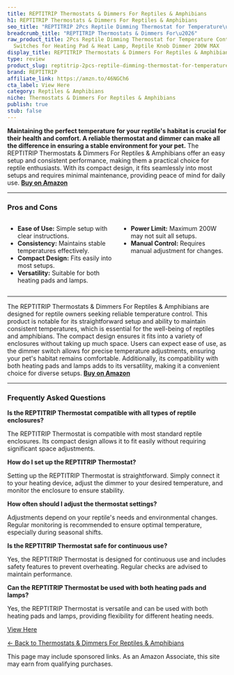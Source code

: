 ```yaml
---
title: REPTITRIP Thermostats & Dimmers For Reptiles & Amphibians
h1: REPTITRIP Thermostats & Dimmers For Reptiles & Amphibians
seo_title: "REPTITRIP 2Pcs Reptile Dimming Thermostat for Temperature\u2026"
breadcrumb_title: "REPTITRIP Thermostats & Dimmers For\u2026"
raw_product_title: 2Pcs Reptile Dimming Thermostat for Temperature Control, Dimmer
  Switches for Heating Pad & Heat Lamp, Reptile Knob Dimmer 200W MAX
display_title: REPTITRIP Thermostats & Dimmers For Reptiles & Amphibians
type: review
product_slug: reptitrip-2pcs-reptile-dimming-thermostat-for-temperature-control-dimme-316b4051
brand: REPTITRIP
affiliate_link: https://amzn.to/46NGCh6
cta_label: View Here
category: Reptiles & Amphibians
niche: Thermostats & Dimmers For Reptiles & Amphibians
publish: true
stub: false
---
```


<div id="intro" class="full-width">
  <p><strong>Maintaining the perfect temperature for your reptile's habitat is crucial for their health and comfort. A reliable thermostat and dimmer can make all the difference in ensuring a stable environment for your pet.</strong> The REPTITRIP Thermostats & Dimmers For Reptiles & Amphibians offer an easy setup and consistent performance, making them a practical choice for reptile enthusiasts. With its compact design, it fits seamlessly into most setups and requires minimal maintenance, providing peace of mind for daily use. <a href="https://amzn.to/46NGCh6" rel="nofollow sponsored noopener" target="_blank"><strong>Buy on Amazon</strong></a></p>
</div>

<hr />
<h3 id="pros-cons">Pros and Cons</h3>
<div class="pc-grid" style="display:grid;grid-template-columns:1fr 1fr;gap:16px;">
  <ul>
    <li><strong>Ease of Use:</strong> Simple setup with clear instructions.</li>
    <li><strong>Consistency:</strong> Maintains stable temperatures effectively.</li>
    <li><strong>Compact Design:</strong> Fits easily into most setups.</li>
    <li><strong>Versatility:</strong> Suitable for both heating pads and lamps.</li>
  </ul>
  <ul>
    <li><strong>Power Limit:</strong> Maximum 200W may not suit all setups.</li>
    <li><strong>Manual Control:</strong> Requires manual adjustment for changes.</li>
  </ul>
</div>
<hr />

<div class="full-width">
  <p>The REPTITRIP Thermostats & Dimmers For Reptiles & Amphibians are designed for reptile owners seeking reliable temperature control. This product is notable for its straightforward setup and ability to maintain consistent temperatures, which is essential for the well-being of reptiles and amphibians. The compact design ensures it fits into a variety of enclosures without taking up much space. Users can expect ease of use, as the dimmer switch allows for precise temperature adjustments, ensuring your pet's habitat remains comfortable. Additionally, its compatibility with both heating pads and lamps adds to its versatility, making it a convenient choice for diverse setups. <a href="https://amzn.to/46NGCh6" rel="nofollow sponsored noopener" target="_blank"><strong>Buy on Amazon</strong></a></p>
</div>

<hr />
<h3 id="faqs">Frequently Asked Questions</h3>

<p><strong>Is the REPTITRIP Thermostat compatible with all types of reptile enclosures?</strong></p>
<p>The REPTITRIP Thermostat is compatible with most standard reptile enclosures. Its compact design allows it to fit easily without requiring significant space adjustments.</p>

<p><strong>How do I set up the REPTITRIP Thermostat?</strong></p>
<p>Setting up the REPTITRIP Thermostat is straightforward. Simply connect it to your heating device, adjust the dimmer to your desired temperature, and monitor the enclosure to ensure stability.</p>

<p><strong>How often should I adjust the thermostat settings?</strong></p>
<p>Adjustments depend on your reptile's needs and environmental changes. Regular monitoring is recommended to ensure optimal temperature, especially during seasonal shifts.</p>

<p><strong>Is the REPTITRIP Thermostat safe for continuous use?</strong></p>
<p>Yes, the REPTITRIP Thermostat is designed for continuous use and includes safety features to prevent overheating. Regular checks are advised to maintain performance.</p>

<p><strong>Can the REPTITRIP Thermostat be used with both heating pads and lamps?</strong></p>
<p>Yes, the REPTITRIP Thermostat is versatile and can be used with both heating pads and lamps, providing flexibility for different heating needs.</p>
<p><a class="btn" href="https://amzn.to/46NGCh6" target="_blank" rel="nofollow sponsored noopener">View Here</a></p>
<p><a href="/roundups/reptiles-amphibians/thermostats-dimmers-for-reptiles-amphibians/">← Back to Thermostats & Dimmers For Reptiles & Amphibians</a></p>
<aside class="disclosure">This page may include sponsored links. As an Amazon Associate, this site may earn from qualifying purchases.</aside>
